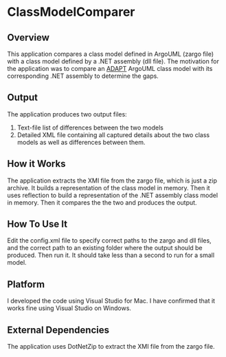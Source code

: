 # ClassModelComparer

## Overview
This application compares a class model defined in ArgoUML (zargo file) with a class model defined by a .NET assembly (dll file). The motivation for the application was to compare an [ADAPT](https://adaptframework.org/) ArgoUML class model with its corresponding .NET assembly to determine the gaps.

## Output
The application produces two output files:
1. Text-file list of differences between the two models
2. Detailed XML file containing all captured details about the two class models as well as differences between them.

## How it Works
The application extracts the XMI file from the zargo file, which is just a zip archive. It builds a representation of the class model in memory. Then it uses reflection to build a representation of the .NET assembly class model in memory. Then it compares the the two and produces the output.

## How To Use It
Edit the config.xml file to specify correct paths to the zargo and dll files, and the correct path to an existing folder where the output should be produced. Then run it. It should take less than a second to run for a small model.

## Platform
I developed the code using Visual Studio for Mac. I have confirmed that it works fine using Visual Studio on Windows.

## External Dependencies
The application uses DotNetZip to extract the XMI file from the zargo file.
